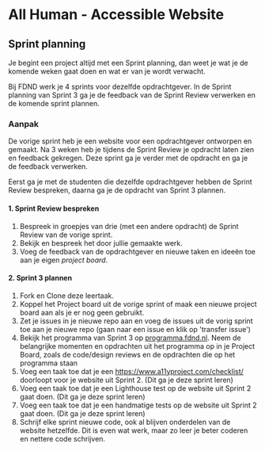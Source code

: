 # All Human - Accessible Website

## Sprint planning
<!-- Ontwerp en maak voor een opdrachtgever een website toegankelijk volgens WCAG richtlijnen. -->

Je begint een project altijd met een Sprint planning, dan weet je wat je de komende weken gaat doen en wat er van je wordt verwacht.

Bij FDND werk je 4 sprints voor dezelfde opdrachtgever. In de Sprint planning van Sprint 3 ga je de feedback van de Sprint Review verwerken en de komende sprint plannen.

<!-- Aankomende sprint plannen en projectboard, sprint review afspreken en bedeken wat je wil gaan laten zien. 
Taken van sprint 2 inplannen.
Feedback sprint review sprint 2 verwerken -->

### Aanpak
De vorige sprint heb je een website voor een opdrachtgever ontworpen en gemaakt. Na 3 weken heb je tijdens de Sprint Review je opdracht laten zien en feedback gekregen. Deze sprint ga je verder met de opdracht en ga je de feedback verwerken.

Eerst ga je met de studenten die dezelfde opdrachtgever hebben de Sprint Review bespreken, daarna ga je de opdracht van Sprint 3 plannen. 

#### 1. Sprint Review bespreken

1. Bespreek in groepjes van drie (met een andere opdracht) de Sprint Review van de vorige sprint.
2. Bekijk en bespreek het door jullie gemaakte werk.
3. Voeg de feedback van de opdrachtgever en nieuwe taken en ideeën toe aan je eigen *project board*.

<!-- 
Iteratief werken uit sprint 2 evalueren en gebruiken voor de springplanning
Even terug kijken naar de retro van sprint 2 tijdens de sprint planning van sprint 3.
Wat kan je deze sprint beter doen?
-->


<!--
Tijdens de sprint planning gaan studenten de Sprint Review bespreken. Hier kan misschien een goede opdracht bij dat ze gaan bedenken hoe ze de opdracht verder gaan aanpakken? Plan van aanpak? (sommige opdrachten zijn best moeilijk, hoe pak je zoiets aan? Welke pagina's ga je eerst doen? Welke daarna?)
Dan kunnen ze hun aanpak ook bespreken met een docent.

Tijdens de sprint planning van sprint 2 hebben ze een sitemap gemaakt. Zou goed zijn als ze die weer gaan bekijken en bespreken. Misschien nog een keer maken als ze de sprint review bespreken? Want nu hebben ze de opdrachtgever gesproken en veel beter beeld van wat de bedoeling is van de opdracht.
-->

#### 2. Sprint 3 plannen

1. Fork en Clone deze leertaak.
2. Koppel het Project board uit de vorige sprint of maak een nieuwe project board aan als je er nog geen gebruikt. 
3. Zet je issues in je nieuwe repo aan en voeg de issues uit de vorig sprint toe aan je nieuwe repo (gaan naar een issue en klik op 'transfer issue')
4. Bekijk het programma van Sprint 3 op [programma.fdnd.nl](https://programma.fdnd.nl/static-web/all-human). Neem de belangrijke momenten en opdrachten uit het programma op in je Project Board, zoals de code/design reviews en de opdrachten die op het programma staan
5. Voeg een taak toe dat je een https://www.a11yproject.com/checklist/ doorloopt voor je website uit Sprint 2. (Dit ga je deze sprint leren)
6. Voeg een taak toe dat je een Lighthouse test op de website uit Sprint 2 gaat doen. (Dit ga je deze sprint leren)
7. Voeg een taak toe dat je een handmatige tests op de website uit Sprint 2 gaat doen. (Dit ga je deze sprint leren)
8. Schrijf elke sprint nieuwe code, ook al blijven onderdelen van de website hetzelfde. Dit is even wat werk, maar zo leer je beter coderen en nettere code schrijven.
